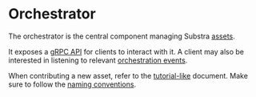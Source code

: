 # Orchestrator

The orchestrator is the central component managing Substra [assets](./assets/index.md).

It exposes a [gRPC API](./api.md) for clients to interact with it.
A client may also be interested in listening to relevant [orchestration events](./events.md).

When contributing a new asset, refer to the [tutorial-like](./asset-dev.md) document.
Make sure to follow the [naming conventions](./naming.md).
